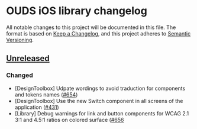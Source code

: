 # OUDS iOS library changelog

All notable changes to this project will be documented in this file.
The format is based on [Keep a Changelog](https://keepachangelog.com/en/1.0.0/),
and this project adheres to [Semantic Versioning](https://semver.org/spec/v2.0.0.html).

## [Unreleased](https://github.com/Orange-OpenSource/ouds-ios/compare/0.15.0...develop)

### Changed

- [DesignToolbox] Udpate wordings to avoid traduction for components and tokens names ([#654](https://github.com/Orange-OpenSource/ouds-ios/issues/654))
- [DesignToolbox] Use the new Switch component in all screens of the application ([#431](https://github.com/Orange-OpenSource/ouds-ios/issues/431))
- [Library] Debug warnings for link and button components for WCAG 2.1 3:1 and 4.5:1 ratios on colored surface ([#656](https://github.com)